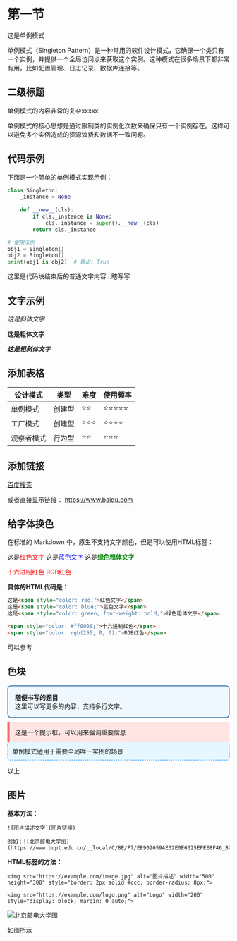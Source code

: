 # 第一节

这是单例模式

单例模式（Singleton Pattern）是一种常用的软件设计模式，它确保一个类只有一个实例，并提供一个全局访问点来获取这个实例。这种模式在很多场景下都非常有用，比如配置管理、日志记录、数据库连接等。

## 二级标题

单例模式的内容非常的复杂xxxxx

单例模式的核心思想是通过限制类的实例化次数来确保只有一个实例存在。这样可以避免多个实例造成的资源浪费和数据不一致问题。

## 代码示例

下面是一个简单的单例模式实现示例：

```python
class Singleton:
    _instance = None
    
    def __new__(cls):
        if cls._instance is None:
            cls._instance = super().__new__(cls)
        return cls._instance

# 使用示例
obj1 = Singleton()
obj2 = Singleton()
print(obj1 is obj2)  # 输出: True
```

这里是代码块结束后的普通文字内容...瞎写写

## 文字示例

*这是斜体文字*

**这是粗体文字**

***这是粗斜体文字***

## 添加表格

| 设计模式 | 类型 | 难度 | 使用频率 |
|----------|------|------|----------|
| 单例模式 | 创建型 | ⭐⭐ | ⭐⭐⭐⭐⭐ |
| 工厂模式 | 创建型 | ⭐⭐⭐ | ⭐⭐⭐⭐ |
| 观察者模式 | 行为型 | ⭐⭐ | ⭐⭐⭐ |

## 添加链接

[百度搜索](https://www.baidu.com)

或者直接显示链接：
https://www.baidu.com

<!-- 
- **代码块**：开始和结束都要用三个反引号
- **样式标记**：*斜体*、**粗体**、***粗斜体***
- **表格**：用竖线 `|` 分隔列，用连字符 `-` 分隔表头
- **链接**：`[显示文字](实际链接)`
-->

## 给字体换色

在标准的 Markdown 中，原生不支持文字颜色，但是可以使用HTML标签：

这是<span style="color: red;">红色文字</span>
这是<span style="color: blue;">蓝色文字</span>
这是<span style="color: green; font-weight: bold;">绿色粗体文字</span>

<span style="color: #ff0000;">十六进制红色</span>
<span style="color: rgb(255, 0, 0);">RGB红色</span>

**具体的HTML代码是：**

```html
这是<span style="color: red;">红色文字</span>
这是<span style="color: blue;">蓝色文字</span>
这是<span style="color: green; font-weight: bold;">绿色粗体文字</span>

<span style="color: #ff0000;">十六进制红色</span>
<span style="color: rgb(255, 0, 0);">RGB红色</span>
```

可以参考

## 色块

<div style="background-color: #f0f8ff; border: 2px solid #4682b4; border-radius: 8px; padding: 15px; margin: 10px 0;">
    <strong>随便书写的题目</strong><br>
    这里可以写更多的内容，支持多行文字。
</div>

<div style="background-color: #ffe4e1; border-left: 5px solid #ff6b6b; padding: 12px;">
    这是一个提示框，可以用来强调重要信息
</div>

<div style="background-color: #e6f7ff; border: 1px dashed #1890ff; padding: 10px; border-radius: 5px;">
    单例模式适用于需要全局唯一实例的场景
</div>


以上

## 图片

**基本方法：**

```
![图片描述文字](图片链接)

例如：![北京邮电大学图](https://www.bupt.edu.cn/__local/C/8E/F7/EE902059AE32E0E6325EFEE8F46_B2D41D06_CD58.png)
```

**HTML标签的方法：**

```
<img src="https://example.com/image.jpg" alt="图片描述" width="500" height="300" style="border: 2px solid #ccc; border-radius: 8px;">

<img src="https://example.com/logo.png" alt="Logo" width="200" style="display: block; margin: 0 auto;">
```

![北京邮电大学图](https://www.bupt.edu.cn/__local/C/8E/F7/EE902059AE32E0E6325EFEE8F46_B2D41D06_CD58.png)

如图所示







